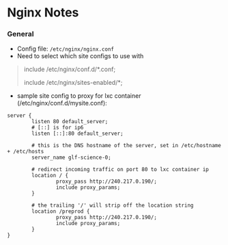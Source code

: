 # Nginx Notes

### General
- Config file: `/etc/nginx/nginx.conf`
- Need to select which site configs to use with
> include /etc/nginx/conf.d/*.conf; 
> 
> include /etc/nginx/sites-enabled/*;
- sample site config to proxy for lxc container (/etc/nginx/conf.d/mysite.conf):
```
server {
        listen 80 default_server; 
        # [::] is for ip6
        listen [::]:80 default_server; 

        # this is the DNS hostname of the server, set in /etc/hostname + /etc/hosts
        server_name glf-science-0;

        # redirect incoming traffic on port 80 to lxc container ip
        location / {
                proxy_pass http://240.217.0.190/;
                include proxy_params;
        }
        
        # the trailing '/' will strip off the location string
        location /preprod {
                proxy_pass http://240.217.0.190/;
                include proxy_params;
        }
}

```
  


